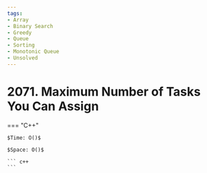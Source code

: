 ```yaml
---
tags:
- Array
- Binary Search
- Greedy
- Queue
- Sorting
- Monotonic Queue
- Unsolved
---
```



# 2071. Maximum Number of Tasks You Can Assign

=== "C++"

    $Time: O()$

    $Space: O()$

    ``` c++
    ```